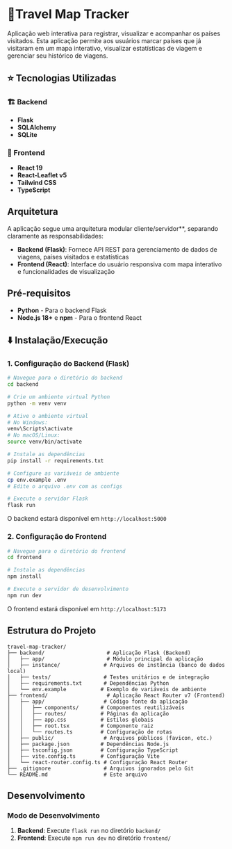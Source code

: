 # 📍Travel Map Tracker

Aplicação web interativa para registrar, visualizar e acompanhar os países visitados. Esta aplicação permite aos usuários marcar países que já visitaram em um mapa interativo, visualizar estatísticas de viagem e gerenciar seu histórico de viagens.
## ⭐ Tecnologias Utilizadas

### 🏗️ Backend
- **Flask**
- **SQLAlchemy**
- **SQLite**

### 🌅 Frontend
- **React 19**
- **React-Leaflet v5**
- **Tailwind CSS**
- **TypeScript**

## Arquitetura

A aplicação segue uma arquitetura modular cliente/servidor**, separando claramente as responsabilidades:

- **Backend (Flask)**: Fornece API REST para gerenciamento de dados de viagens, países visitados e estatísticas
- **Frontend (React)**: Interface do usuário responsiva com mapa interativo e funcionalidades de visualização

## Pré-requisitos
- **Python** - Para o backend Flask
- **Node.js 18+** e **npm** - Para o frontend React

## ⬇️ Instalação/Execução

### 1. Configuração do Backend (Flask)

```bash
# Navegue para o diretório do backend
cd backend

# Crie um ambiente virtual Python
python -m venv venv

# Ative o ambiente virtual
# No Windows:
venv\Scripts\activate
# No macOS/Linux:
source venv/bin/activate

# Instale as dependências
pip install -r requirements.txt

# Configure as variáveis de ambiente
cp env.example .env
# Edite o arquivo .env com as configs

# Execute o servidor Flask
flask run
```

O backend estará disponível em `http://localhost:5000`

### 2. Configuração do Frontend

```bash
# Navegue para o diretório do frontend
cd frontend

# Instale as dependências
npm install

# Execute o servidor de desenvolvimento
npm run dev
```

O frontend estará disponível em `http://localhost:5173`

## Estrutura do Projeto

```
travel-map-tracker/
├── backend/                    # Aplicação Flask (Backend)
│   ├── app/                    # Módulo principal da aplicação
│   ├── instance/              # Arquivos de instância (banco de dados local)
│   ├── tests/                 # Testes unitários e de integração
│   ├── requirements.txt       # Dependências Python
│   └── env.example           # Exemplo de variáveis de ambiente
├── frontend/                   # Aplicação React Router v7 (Frontend)
│   ├── app/                   # Código fonte da aplicação
│   │   ├── components/       # Componentes reutilizáveis
│   │   ├── routes/           # Páginas da aplicação
│   │   ├── app.css           # Estilos globais
│   │   ├── root.tsx          # Componente raiz
│   │   └── routes.ts         # Configuração de rotas
│   ├── public/                # Arquivos públicos (favicon, etc.)
│   ├── package.json          # Dependências Node.js
│   ├── tsconfig.json         # Configuração TypeScript
│   ├── vite.config.ts        # Configuração Vite
│   └── react-router.config.ts # Configuração React Router
├── .gitignore                 # Arquivos ignorados pelo Git
└── README.md                  # Este arquivo
```

## Desenvolvimento

### Modo de Desenvolvimento

1. **Backend**: Execute `flask run` no diretório `backend/`
2. **Frontend**: Execute `npm run dev` no diretório `frontend/`
